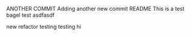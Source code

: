 ANOTHER COMMIT
Adding another new commit
README
This is a test
bagel test
asdfasdf


new refactor testing
testing
hi
